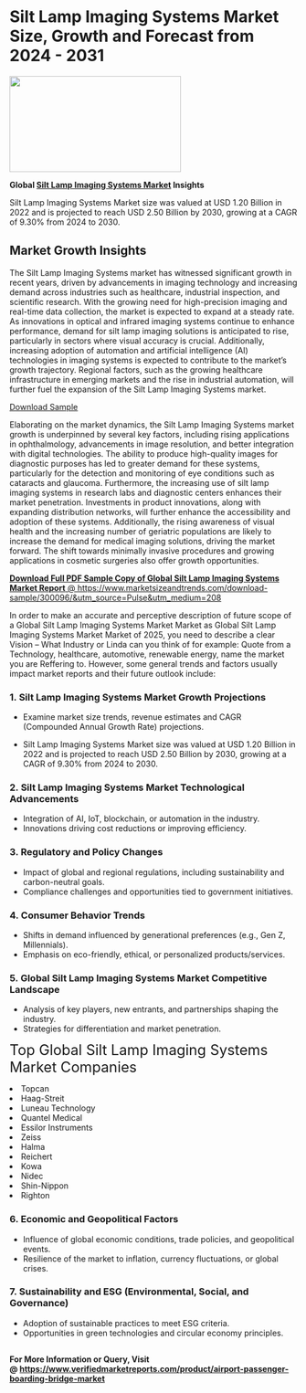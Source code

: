 <H1>Silt Lamp Imaging Systems Market Size, Growth and Forecast from 2024 - 2031</H1><img class="aligncenter size-medium wp-image-584254" src="https://thirdeyenews.in/wp-content/uploads/2024/09/Global-Market-Research-300x168.jpeg" alt="" width="300" height="168" /><p><strong>Global&nbsp;<a href="https://www.marketsizeandtrends.com/download-sample/300096/&amp;utm_source=Pulse&amp;utm_medium=208">Silt Lamp Imaging Systems Market</a> Insights</strong></p><p>Silt Lamp Imaging Systems Market size was valued at USD 1.20 Billion in 2022 and is projected to reach USD 2.50 Billion by 2030, growing at a CAGR of 9.30% from 2024 to 2030.</p><p><h2>Market Growth Insights</h2> <p>The Silt Lamp Imaging Systems market has witnessed significant growth in recent years, driven by advancements in imaging technology and increasing demand across industries such as healthcare, industrial inspection, and scientific research. With the growing need for high-precision imaging and real-time data collection, the market is expected to expand at a steady rate. As innovations in optical and infrared imaging systems continue to enhance performance, demand for silt lamp imaging solutions is anticipated to rise, particularly in sectors where visual accuracy is crucial. Additionally, increasing adoption of automation and artificial intelligence (AI) technologies in imaging systems is expected to contribute to the market’s growth trajectory. Regional factors, such as the growing healthcare infrastructure in emerging markets and the rise in industrial automation, will further fuel the expansion of the Silt Lamp Imaging Systems market.</p> <p><a href="#">Download Sample</a></p> <p>Elaborating on the market dynamics, the Silt Lamp Imaging Systems market growth is underpinned by several key factors, including rising applications in ophthalmology, advancements in image resolution, and better integration with digital technologies. The ability to produce high-quality images for diagnostic purposes has led to greater demand for these systems, particularly for the detection and monitoring of eye conditions such as cataracts and glaucoma. Furthermore, the increasing use of silt lamp imaging systems in research labs and diagnostic centers enhances their market penetration. Investments in product innovations, along with expanding distribution networks, will further enhance the accessibility and adoption of these systems. Additionally, the rising awareness of visual health and the increasing number of geriatric populations are likely to increase the demand for medical imaging solutions, driving the market forward. The shift towards minimally invasive procedures and growing applications in cosmetic surgeries also offer growth opportunities.</p> <p><a href="#"></p><p><span class=""><strong>Download Full PDF Sample Copy of Global Silt Lamp Imaging Systems Market Report</strong> @ <a href="https://www.marketsizeandtrends.com/download-sample/300096/&amp;utm_source=Pulse&amp;utm_medium=208" target="_blank">https://www.marketsizeandtrends.com/download-sample/300096/&amp;utm_source=Pulse&amp;utm_medium=208</a></span></p><p>In order to make an accurate and perceptive description of future scope of a Global&nbsp;Silt Lamp Imaging Systems Market Market as Global&nbsp;Silt Lamp Imaging Systems Market Market of 2025, you need to describe a clear Vision &ndash; What Industry or Linda can you think of for example: Quote from a Technology, healthcare, automotive, renewable energy, name the market you are Reffering to. However, some general trends and factors usually impact market reports and their future outlook include:</p><h3>1.&nbsp;<strong>Silt Lamp Imaging Systems Market Growth Projections</strong></h3><ul><li>Examine market size trends, revenue estimates and CAGR (Compounded Annual Growth Rate) projections.</li><li><p>Silt Lamp Imaging Systems Market size was valued at USD 1.20 Billion in 2022 and is projected to reach USD 2.50 Billion by 2030, growing at a CAGR of 9.30% from 2024 to 2030.</p></li></ul><h3>2.&nbsp;<strong>Silt Lamp Imaging Systems Market Technological Advancements</strong></h3><ul><li>Integration of AI, IoT, blockchain, or automation in the industry.</li><li>Innovations driving cost reductions or improving efficiency.</li></ul><h3>3.&nbsp;<strong>Regulatory and Policy Changes</strong></h3><ul><li>Impact of global and regional regulations, including sustainability and carbon-neutral goals.</li><li>Compliance challenges and opportunities tied to government initiatives.</li></ul><h3>4.&nbsp;<strong>Consumer Behavior Trends</strong></h3><ul><li>Shifts in demand influenced by generational preferences (e.g., Gen Z, Millennials).</li><li>Emphasis on eco-friendly, ethical, or personalized products/services.</li></ul><h3>5.&nbsp;<strong>Global Silt Lamp Imaging Systems Market Competitive Landscape</strong></h3><ul><li>Analysis of key players, new entrants, and partnerships shaping the industry.</li><li>Strategies for differentiation and market penetration.</li></ul><p data-pm-slice="1 1 []"><span style="color: inherit; font-family: inherit; font-size: 25px;">Top Global Silt Lamp Imaging Systems Market Companies</span></p><div class="" data-test-id=""><p><li>Topcan</li><li> Haag-Streit</li><li> Luneau Technology</li><li> Quantel Medical</li><li> Essilor Instruments</li><li> Zeiss</li><li> Halma</li><li> Reichert</li><li> Kowa</li><li> Nidec</li><li> Shin-Nippon</li><li> Righton</li></p></div><h3>6.&nbsp;<strong>Economic and Geopolitical Factors</strong></h3><ul><li>Influence of global economic conditions, trade policies, and geopolitical events.</li><li>Resilience of the market to inflation, currency fluctuations, or global crises.</li></ul><h3>7.&nbsp;<strong>Sustainability and ESG (Environmental, Social, and Governance)</strong></h3><ul><li>Adoption of sustainable practices to meet ESG criteria.</li><li>Opportunities in green technologies and circular economy principles.</li></ul><h2><strong style="font-size: 14px;">For More Information or Query, Visit @&nbsp;</strong><a style="background-color: #ffffff; font-size: 14px;" href="https://www.marketsizeandtrends.com/report/silt-lamp-imaging-systems-market/" target="_blank">https://www.verifiedmarketreports.com/product/airport-passenger-boarding-bridge-market</a></h2>
